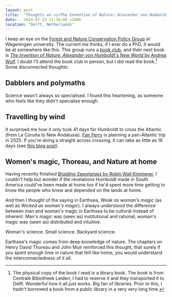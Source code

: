```yaml
---
layout: post
title:  "Thoughts on <i>The Invention of Nature: Alexander von Humboldt's New World<\/i> by Andrea Wulf"
date:   2024-07-23 11:18:00 +2000
location: "Delft, Netherlands"
---
```

I keep an eye on the [Forest and Nature Conservation Policy Group](https://www.wur.nl/en/research-results/chair-groups/environmental-sciences/forest-and-nature-conservation-policy-group.htm)  at Wageningen university. The current me thinks, if I ever do a PhD, it would be at somewhere like this. This group runs a [book club](https://www.wur.nl/en/research-results/chair-groups/environmental-sciences/forest-and-nature-conservation-policy-group/education/book-club.htm), and their next book is [*The Invention of Nature: Alexander von Humboldt's New World* by Andrea Wulf](https://en.wikipedia.org/wiki/The_Invention_of_Nature).  I doubt I'll attend the book club in person, but I did read the book.[^1] Some disconnected thoughts:

## Dabblers and polymaths
Science wasn't always so specialised. I found this heartening, as someone who feels like they didn't specialise enough.

## Travelling by wind
It surprised me how it only took 41 days for Humboldt to cross the Atlantic (from La Coruña to New Andalusia). [Fair Ferry](https://www.fairferry.co.uk/) is planning a pan-Atlantic trip in 2025. If you're doing a straight across crossing, it can take as little as 18 days (see [this blog post](https://sailawayblog.com/sailing-across-atlantic/)).

## Women's magic, Thoreau, and Nature at home
Having recently finished [*Braiding Sweetgrass* by Robin Wall Kimmerer](https://en.wikipedia.org/wiki/Braiding_Sweetgrass), I couldn't help but wonder if the revelations Humboldt made in South America could've been made at home too if he'd spent more time getting to know the people who knew and depended on the lands at home.

And then I thought of the saying in Earthsea, *Weak as woman's magic* (as well as *Wicked as woman's magic*). I always understood the difference between man and woman's magic in Earthsea to be cultural instead of inherent. Man's magic was (seen as) institutional and rational; woman's magic was (seen as) distributed and intuitive. 

Woman's science. Small science. Backyard science.

Earthsea's magic comes from deep knowledge of nature. The chapters on Henry David Thoreau and John Muir reinforced this thought, that surely if you spent enough time in nature that felt like home, you would understand the interconnectedness of it all.

[^1]: The physical copy of the book I read is a library book. The book is from Centrale Bibiotheek Leiden; I had to reserve it and they transported it to Delft. Wonderful how it all just works. Big fan of libraries. Prior to this, I hadn't borrowed a book from a public library in a very very long time.